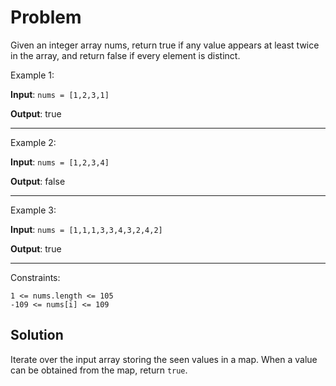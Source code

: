 # Problem
Given an integer array nums, return true if any value appears at least twice in the array,
and return false if every element is distinct.


Example 1:

**Input**: `nums = [1,2,3,1]`

**Output**: true

------
Example 2:

**Input**: `nums = [1,2,3,4]`

**Output**: false

------
Example 3:

**Input**: `nums = [1,1,1,3,3,4,3,2,4,2]`

**Output**: true

------
Constraints:

    1 <= nums.length <= 105
    -109 <= nums[i] <= 109

## Solution
Iterate over the input array storing the seen values in a map. When a value can be obtained
from the map, return `true`.